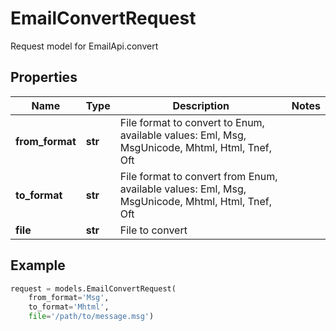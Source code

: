 # EmailConvertRequest

Request model for EmailApi.convert

## Properties

Name | Type | Description | Notes
---- | ---- | ----------- | -----
**from_format** |**str** |File format to convert to Enum, available values: Eml, Msg, MsgUnicode, Mhtml, Html, Tnef, Oft |
**to_format** |**str** |File format to convert from Enum, available values: Eml, Msg, MsgUnicode, Mhtml, Html, Tnef, Oft |
**file** |**str** |File to convert |

## Example
```python
request = models.EmailConvertRequest(
    from_format='Msg',
    to_format='Mhtml',
    file='/path/to/message.msg')
```
